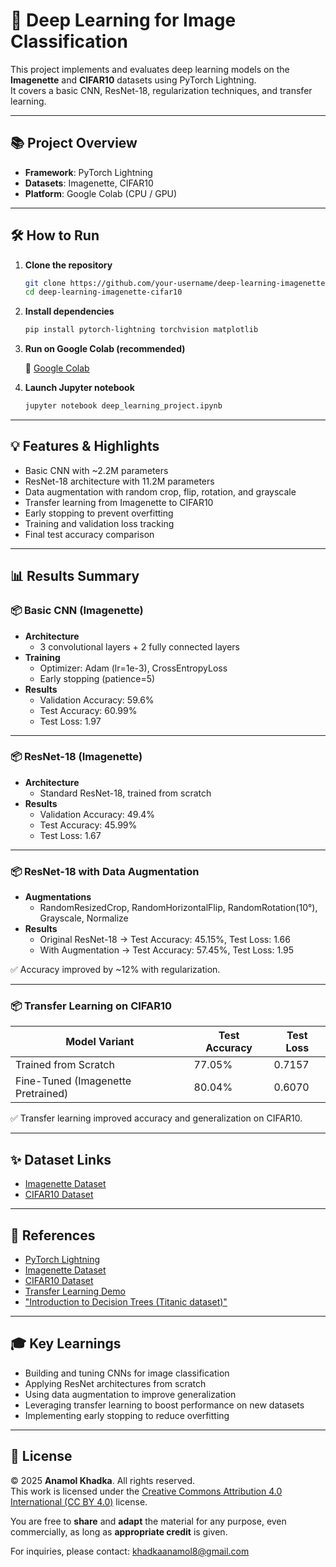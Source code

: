 # 🧠 Deep Learning for Image Classification

This project implements and evaluates deep learning models on the **Imagenette** and **CIFAR10** datasets using PyTorch Lightning.  
It covers a basic CNN, ResNet-18, regularization techniques, and transfer learning.

---

## 📚 Project Overview

* **Framework**: PyTorch Lightning  
* **Datasets**: Imagenette, CIFAR10  
* **Platform**: Google Colab (CPU / GPU)

---

## 🛠 How to Run

1. **Clone the repository**

   ```bash
   git clone https://github.com/your-username/deep-learning-imagenette-cifar10.git
   cd deep-learning-imagenette-cifar10
   ```

2. **Install dependencies**

   ```bash
   pip install pytorch-lightning torchvision matplotlib
   ```

3. **Run on Google Colab (recommended)**

   🔗 [Google Colab](https://colab.research.google.com/)

4. **Launch Jupyter notebook**

   ```bash
   jupyter notebook deep_learning_project.ipynb
   ```

---

## 💡 Features & Highlights

* Basic CNN with ~2.2M parameters  
* ResNet-18 architecture with 11.2M parameters  
* Data augmentation with random crop, flip, rotation, and grayscale  
* Transfer learning from Imagenette to CIFAR10  
* Early stopping to prevent overfitting  
* Training and validation loss tracking  
* Final test accuracy comparison

---

## 📊 Results Summary

### 📦 Basic CNN (Imagenette)

* **Architecture**
  * 3 convolutional layers + 2 fully connected layers
* **Training**
  * Optimizer: Adam (lr=1e-3), CrossEntropyLoss
  * Early stopping (patience=5)
* **Results**
  * Validation Accuracy: 59.6%
  * Test Accuracy: 60.99%
  * Test Loss: 1.97

---

### 📦 ResNet-18 (Imagenette)

* **Architecture**
  * Standard ResNet-18, trained from scratch
* **Results**
  * Validation Accuracy: 49.4%
  * Test Accuracy: 45.99%
  * Test Loss: 1.67

---

### 📦 ResNet-18 with Data Augmentation

* **Augmentations**
  * RandomResizedCrop, RandomHorizontalFlip, RandomRotation(10°), Grayscale, Normalize
* **Results**
  * Original ResNet-18 → Test Accuracy: 45.15%, Test Loss: 1.66  
  * With Augmentation → Test Accuracy: 57.45%, Test Loss: 1.95

✅ Accuracy improved by ~12% with regularization.

---

### 📦 Transfer Learning on CIFAR10

| Model Variant                      | Test Accuracy | Test Loss |
| ---------------------------------- | ------------- | --------- |
| Trained from Scratch               | 77.05%        | 0.7157    |
| Fine-Tuned (Imagenette Pretrained) | 80.04%        | 0.6070    |

✅ Transfer learning improved accuracy and generalization on CIFAR10.

---

## ✨ Dataset Links

* [Imagenette Dataset](https://github.com/fastai/imagenette)
* [CIFAR10 Dataset](https://www.cs.toronto.edu/~kriz/cifar.html)

---

## 📄 References

* [PyTorch Lightning](https://www.pytorchlightning.ai/)
* [Imagenette Dataset](https://github.com/fastai/imagenette)
* [CIFAR10 Dataset](https://www.cs.toronto.edu/~kriz/cifar.html)
* [Transfer Learning Demo](https://github.com/ajdillhoff/CSE6363/blob/main/deep_learning/transfer_learning.ipynb)
* ["Introduction to Decision Trees (Titanic dataset)"](https://www.kaggle.com/code/dmilla/introduction-to-decision-trees-titanic-dataset)

---

## 🎓 Key Learnings

* Building and tuning CNNs for image classification  
* Applying ResNet architectures from scratch  
* Using data augmentation to improve generalization  
* Leveraging transfer learning to boost performance on new datasets  
* Implementing early stopping to reduce overfitting

---

## 📜 License

© 2025 **Anamol Khadka**. All rights reserved.  
This work is licensed under the [Creative Commons Attribution 4.0 International (CC BY 4.0)](https://creativecommons.org/licenses/by/4.0/) license.

You are free to **share** and **adapt** the material for any purpose, even commercially, as long as **appropriate credit** is given.

For inquiries, please contact: [khadkaanamol8@gmail.com](mailto:khadkaanamol8@gmail.com)